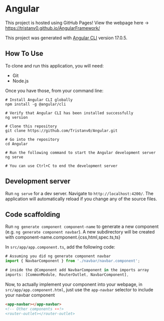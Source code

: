 # Angular

This project is hosted using  GitHub Pages! View the webpage here -> https://tristanv0.github.io/AngularFramework/

This project was generated with [Angular CLI](https://github.com/angular/angular-cli) version 17.0.5.

## How To Use
To clone and run this application, you will need:
- Git
- Node.js

Once you have those, from your command line:

```shell
# Install Angular CLI globally
npm install -g @angular/cli

# Verify that Angular CLI has been installed successfully
ng version

# Clone this repository
git clone https://github.com/Tristanv0/Angular.git

# Go into the repository
cd Angular

# Run the following command to start the Angular development server
ng serve

# You can use Ctrl+C to end the development server
```
## Development server

Run `ng serve` for a dev server. Navigate to `http://localhost:4200/`. The application will automatically reload if you change any of the source files.

## Code scaffolding

Run `ng generate component component-name` to generate a new component (e.g. `ng generate component navbar`). A new subdirectory will be created with component-name.component.{css,html,spec.ts,ts}

In `src/app/app.component.ts`, add the following code:

```typescript
# Assuming you did ng generate component navbar
import { NavbarComponent } from './navbar/navbar.component';

# inside the @Component add NavbarComponent in the imports array
imports: [CommonModule, RouterOutlet, NavbarComponent],
```

Now, to actually implement your component into your webpage, in `src/app/app.component.html`, just use the `app-navbar` selector to include your navbar component

```html
<app-navbar></app-navbar>
<!-- Other components --!>
<router-outlet></router-outlet>
```